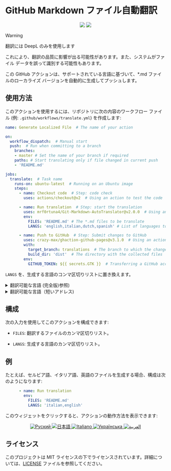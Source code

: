 # GitHub Markdown ファイル自動翻訳
<div align="center">
<img src="https://img.shields.io/github/v/release/mrf0rtuna4/Git-Markdown-AutoTranslator">
<img src="https://img.shields.io/github/actions/workflow/status/mrf0rtuna4/Git-Markdown-AutoTranslator/example.yml">
</div>

> [!WARNING]
> 翻訳には DeepL のみを使用します
>
> これにより、翻訳の品質に影響が出る可能性があります。また、システムがファイル データを誤って識別する可能性もあります。

この GitHub アクションは、サポートされている言語に基づいて、*.md ファイルのローカライズ バージョンを自動的に生成してプッシュします。

## 使用方法

このアクションを使用するには、リポジトリに次の内容のワークフロー ファイル (例: `.github/workflows/translate.yml`) を作成します:

```yml
name: Generate Localized File  # The name of your action

on:
  workflow_dispatch:  # Manual start
  push:  # Run when committing to a branch
    branches:
    - master # Set the name of your branch if required
    paths: # Start translating only if file changed in current push
    - 'README.md'

jobs:
  translate:  # Task name
    runs-on: ubuntu-latest  # Running on an Ubuntu image
    steps:
      - name: Checkout code  # Step: code check
        uses: actions/checkout@v2  # Using an action to test the code

      - name: Run translation  # Step: start the translation
        uses: mrf0rtuna4/Git-Markdown-AutoTranslator@v2.0.0  # Using an action to translate
        env:
          FILES: 'README.md' # The *.md files to be translate
          LANGS: 'english,italian,dutch,spanish' # List of languages to be translated

      - name: Push to GitHub  # Step: Submit changes to GitHub
        uses: crazy-max/ghaction-github-pages@v3.1.0  # Using an action to publish to GitHub Pages
        with:
          target_branch: translations  # The branch to which the changes will be sent
          build_dir: 'dist'  # The directory with the collected files
        env:
          GITHUB_TOKEN: ${{ secrets.GTK }}  # Transferring a GitHub access token
```

`LANGS` を、生成する言語のコンマ区切りリストに置き換えます。
<details>
<summary> 翻訳可能な言語 (完全版)参照)</summary>

```yaml
    'afrikaans', 'albanian', 'amharic', 'arabic', 'armenian', 'assamese', 'aymara', 'azerbaijani', 'bambara', 'basque', 
    'belarusian', 'bengali', 'bhojpuri', 'bosnian', 'bulgarian', 'catalan', 'cebuano', 'chichewa', 'chinese (simplified)', 
    'chinese (traditional)', 'corsican', 'croatian', 'czech', 'danish', 'dhivehi', 'dogri', 'dutch', 'english', 'esperanto', 
    'estonian', 'ewe', 'filipino', 'finnish', 'french', 'frisian', 'galician', 'georgian', 'german', 'greek', 'guarani', 
    'gujarati', 'haitian creole', 'hausa', 'hawaiian', 'hebrew', 'hindi', 'hmong', 'hungarian', 'icelandic', 'igbo', 'ilocano', 
    'indonesian', 'irish', 'italian', 'japanese', 'javanese', 'kannada', 'kazakh', 'khmer', 'kinyarwanda', 'konkani', 'korean', 
    'krio', 'kurdish (kurmanji)', 'kurdish (sorani)', 'kyrgyz', 'lao', 'latin', 'latvian', 'lingala', 'lithuanian', 'luganda', 
    'luxembourgish', 'macedonian', 'maithili', 'malagasy', 'malay', 'malayalam', 'maltese', 'maori', 'marathi', 'meiteilon (manipuri)',
    'mizo', 'mongolian', 'myanmar', 'nepali', 'norwegian', 'odia (oriya)', 'oromo', 'pashto', 'persian', 'polish', 'portuguese', 
    'punjabi', 'quechua', 'romanian', 'russian', 'samoan', 'sanskrit', 'scots gaelic', 'sepedi', 'serbian', 'sesotho', 'shona', 
    'sindhi', 'sinhala', 'slovak', 'slovenian', 'somali', 'spanish', 'sundanese', 'swahili', 'swedish', 'tajik', 'tamil', 'tatar',
    'telugu', 'thai', 'tigrinya', 'tsonga', 'turkish', 'turkmen', 'twi', 'ukrainian', 'urdu', 'uyghur', 'uzbek', 'vietnamese', 
    'welsh', 'xhosa', 'yiddish', 'yoruba', 'zulu'
```

</details>

<details>
<summary>翻訳可能な言語（短いアドレス)</summary>

```yaml
'af', 'sq', 'am', 'ar', 'hy', 'as', 'ay', 'az', 'bm', 'eu', 'be', 'bn', 'bho', 'bs', 'bg', 'ca', 'ceb', 'ny',
'zh-CN', 'zh-TW', 'co', 'hr', 'cs', 'da', 'dv', 'doi', 'nl', 'en', 'eo', 'et', 'ee', 'tl', 'fi', 'fr', 'fy', 'gl',
'ka', 'de', 'el', 'gn', 'gu', 'ht', 'ha', 'haw', 'iw', 'hi', 'hmn', 'hu', 'is', 'ig', 'ilo', 'id', 'ga', 'it', 'ja',
'jw', 'kn', 'kk', 'km', 'rw', 'gom', 'ko', 'kri', 'ku', 'ckb', 'ky', 'lo', 'la', 'lv', 'ln', 'lt', 'lg', 'lb', 'mk',
'mai', 'mg', 'ms', 'ml', 'mt', 'mi', 'mr', 'mni-Mtei', 'lus', 'mn', 'my', 'ne', 'no', 'or', 'om', 'ps', 'fa', 'pl',
'pt', 'pa', 'qu', 'ro', 'ru', 'sm', 'sa', 'gd', 'nso', 'sr', 'st', 'sn', 'sd', 'si', 'sk', 'sl', 'so', 'es', 'su',
'sw', 'sv', 'tg', 'ta', 'tt', 'te', 'th', 'ti', 'ts', 'tr', 'tk', 'ak', 'uk', 'ur', 'ug', 'uz', 'vi', 'cy', 'xh', 'yi', 'yo', 'zu'
```

</details>

## 構成

次の入力を使用してこのアクションを構成できます:

- `FILES`: 翻訳するファイルのカンマ区切りリスト。

- `LANGS`: 生成する言語のカンマ区切りリスト。

## 例

たとえば、セルビア語、イタリア語、英語のファイルを生成する場合、構成は次のようになります:

```yml
      - name: Run translation
        env:
          FILES: 'README.md' 
          LANGS: 'italian,english'
```

このウィジェットをクリックすると、アクションの動作方法を表示できます:
<div align="center">
<a href="https://github.com/mrf0rtuna4/Git-Markdown-AutoTranslator/blob/translations/ru_README.md">
<img src="https://img.shields.io/badge/Язык-Руский-blue" alt="Руский" />
</a>
<a href="https://github.com/mrf0rtuna4/Git-Markdown-AutoTranslator/blob/translations/ja_README.md">
<img src="https://img.shields.io/badge/言語-日本語-blue" alt="日本語" />
</a>
<a href="https://github.com/mrf0rtuna4/Git-Markdown-AutoTranslator/blob/translations/it_README.md">
<img src="https://img.shields.io/badge/Lingua-Italiano-blue" alt="Italiano" />
</a>
<a href="https://github.com/mrf0rtuna4/Git-Markdown-AutoTranslator/blob/translations/uk_README.md">
<img src="https://img.shields.io/badge/Мова-Українська-blue" alt="Українська" />
</a>
<a href="https://github.com/mrf0rtuna4/Git-Markdown-AutoTranslator/blob/translations/ar_README.md">
<img src="https://img.shields.io/badge/لغة-العربية-blue" alt="العربية" />
</a>
</div>

## ライセンス

このプロジェクトは MIT ライセンスの下でライセンスされています。詳細については、[LICENSE](LICENSE) ファイルを参照してください。